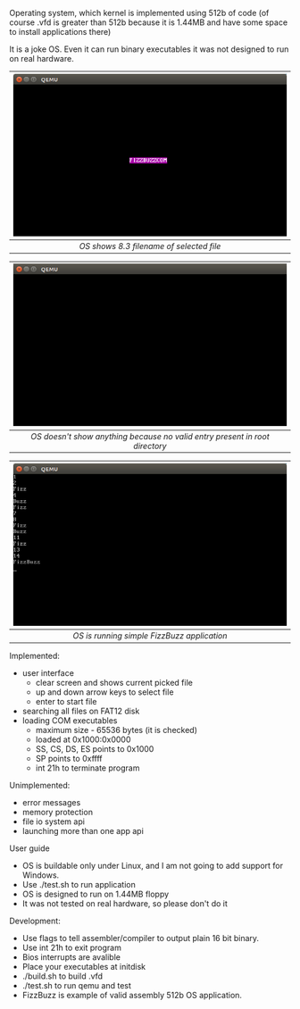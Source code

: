 Operating system, which kernel is implemented using 512b of code (of course .vfd is greater than 512b because it is 1.44MB and have some space to install applications there)

It is a joke OS. Even it can run binary executables it was not designed to run on real hardware.

|![OS shows 8.3 filename of selected file](screenshot.png)|
|:--:| 
|*OS shows 8.3 filename of selected file*|

|![OS doesn't show anything because no valid entry present in root directory](screenshot-nofiles.png)|
|:--:| 
|*OS doesn't show anything because no valid entry present in root directory*|

|![OS is running simple FizzBuzz application](screenshot-fizzbuzz.png)|
|:--:| 
|*OS is running simple FizzBuzz application*|

Implemented:
* user interface
  * clear screen and shows current picked file
  * up and down arrow keys to select file
  * enter to start file
* searching all files on FAT12 disk
* loading COM executables
  * maximum size - 65536 bytes (it is checked)
  * loaded at 0x1000:0x0000
  * SS, CS, DS, ES points to 0x1000
  * SP points to 0xffff
  * int 21h to terminate program

Unimplemented:
* error messages
* memory protection
* file io system api
* launching more than one app api

User guide
* OS is buildable only under Linux, and I am not going to add support for Windows.
* Use ./test.sh to run application
* OS is designed to run on 1.44MB floppy
* It was not tested on real hardware, so please don't do it

Development:
* Use flags to tell assembler/compiler to output plain 16 bit binary.
* Use int 21h to exit program
* Bios interrupts are avalible
* Place your executables at initdisk
* ./build.sh to build .vfd
* ./test.sh to run qemu and test
* FizzBuzz is example of valid assembly 512b OS application.
